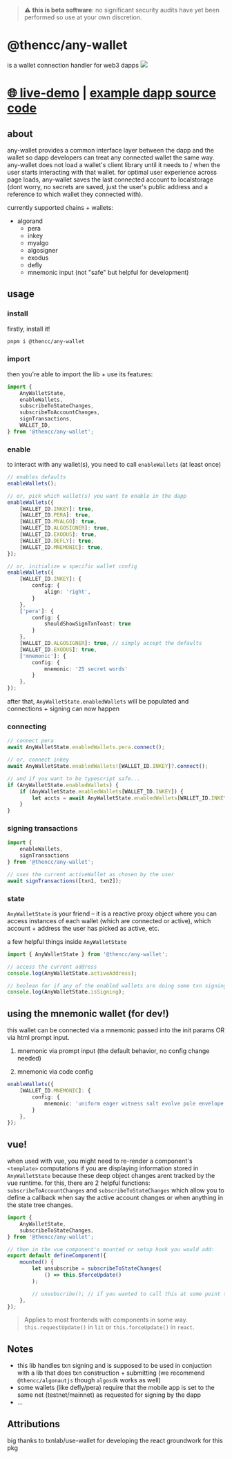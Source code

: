 > ⚠️ **this is beta software**: no significant security audits have yet been performed so use at your own discretion.


# @thencc/any-wallet
is a wallet connection handler for web3 dapps
![](./any-wallet-screenshot.png)

# [🌐 live-demo](https://thencc.github.io/any-wallet/) | [example dapp source code](https://github.com/thencc/any-wallet/blob/main/example-dapp/src/components/Demo.vue)


## about
any-wallet provides a common interface layer between the dapp and the wallet so dapp developers can treat any connected wallet the same way. any-wallet does not load a wallet's client library until it needs to / when the user starts interacting with that wallet. for optimal user experience across page loads, any-wallet saves the last connected account to localstorage (dont worry, no secrets are saved, just the user's public address and a reference to which wallet they connected with).

currently supported chains + wallets:
- algorand
	- pera
	- inkey
	- myalgo
	- algosigner
	- exodus
	- defly
	- mnemonic input (not "safe" but helpful for development)


## usage

### install
firstly, install it!
```bash
pnpm i @thencc/any-wallet
```

### import
then you're able to import the lib + use its features:
```ts
import {
	AnyWalletState,
	enableWallets,
	subscribeToStateChanges,
	subscribeToAccountChanges,
	signTransactions,
	WALLET_ID,
} from '@thencc/any-wallet';
```

### enable
to interact with any wallet(s), you need to call `enableWallets` (at least once)
```ts
// enables defaults
enableWallets();

// or, pick which wallet(s) you want to enable in the dapp
enableWallets({
	[WALLET_ID.INKEY]: true,
	[WALLET_ID.PERA]: true,
	[WALLET_ID.MYALGO]: true,
	[WALLET_ID.ALGOSIGNER]: true,
	[WALLET_ID.EXODUS]: true,
	[WALLET_ID.DEFLY]: true,
	[WALLET_ID.MNEMONIC]: true,
});

// or, initialize w specific wallet config
enableWallets({
	[WALLET_ID.INKEY]: {
		config: {
			align: 'right',
		}
	},
	['pera']: {
		config: {
			shouldShowSignTxnToast: true
		}
	},
	[WALLET_ID.ALGOSIGNER]: true, // simply accept the defaults
	[WALLET_ID.EXODUS]: true,
	['mnemonic']: {
		config: {
			mnemonic: '25 secret words'
		}
	},
});
```

after that, `AnyWalletState.enabledWallets` will be populated and connections + signing can now happen

### connecting
```ts
// connect pera
await AnyWalletState.enabledWallets.pera.connect();

// or, connect inkey
await AnyWalletState.enabledWallets![WALLET_ID.INKEY]?.connect();

// and if you want to be typescript safe...
if (AnyWalletState.enabledWallets) {
	if (AnyWalletState.enabledWallets[WALLET_ID.INKEY]) {
		let accts = await AnyWalletState.enabledWallets[WALLET_ID.INKEY].connect();
	}
}
```

### signing transactions
```ts
import {
	enableWallets,
	signTransactions
} from '@thencc/any-wallet';

// uses the current activeWallet as chosen by the user
await signTransactions([txn1, txn2]);
```


### state
`AnyWalletState` is your friend – it is a reactive proxy object where you can access instances of each wallet (which are connected or active), which account + address the user has picked as active, etc.

a few helpful things inside `AnyWalletState`
```ts
import { AnyWalletState } from '@thencc/any-wallet';

// access the current address
console.log(AnyWalletState.activeAddress);

// boolean for if any of the enabled wallets are doing some txn signing
console.log(AnyWalletState.isSigning);
```


## using the mnemonic wallet (for dev!)
this wallet can be connected via a mnemonic passed into the init params OR via html prompt input.
1. mnemonic via prompt input (the default behavior, no config change needed)

2. mnemonic via code config
```ts
enableWallets({
	[WALLET_ID.MNEMONIC]: {
		config: {
			mnemonic: 'uniform eager witness salt evolve pole envelope name supreme column begin venue decline blast finger grunt avoid people crawl during street priority diary ability lend'
		}
	},
});
```



## vue!
when used with vue, you might need to re-render a component's `<template>` computations if you are displaying information stored in `AnyWalletState` because these deep object changes arent tracked by the vue runtime. for this, there are 2 helpful functions: `subscribeToAccountChanges` and `subscribeToStateChanges` which allow you to define a callback when say the active account changes or when anything in the state tree changes.

```ts
import {
	AnyWalletState,
	subscribeToStateChanges,
} from '@thencc/any-wallet';

// then in the vue component's mounted or setup hook you would add:
export default defineComponent({
	mounted() {
		let unsubscribe = subscribeToStateChanges(
			() => this.$forceUpdate()
		);

		// unsubscribe(); // if you wanted to call this at some point the handler would stop getting called
	},
});
```

> Applies to most frontends with components in some way. `this.requestUpdate()` in `lit` or `this.forceUpdate()` in `react`.



## Notes
- this lib handles txn signing and is supposed to be used in conjuction with a lib that does txn construction + submitting (we recommend `@thencc/algonautjs` though `algosdk` works as well)
- some wallets (like defly/pera) require that the mobile app is set to the same net (testnet/mainnet) as requested for signing by the dapp
- ...


## Attributions

big thanks to txnlab/use-wallet for developing the react groundwork for this pkg
